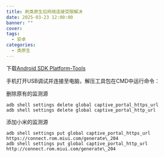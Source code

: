 ```yaml
---
title: 刷类原生后网络连接受限解决
date: 2025-03-23 12:00:00
banner: ""
cover: 
tags:
  - 安卓
categories:
  - 类原生
---
```


下载[Android SDK Platform-Tools](https://developer.android.google.cn/tools/releases/platform-tools?hl=zh-cn)

手机打开USB调试并连接至电脑，解压工具包在CMD中运行命令：

删除原有的监测源
```
adb shell settings delete global captive_portal_https_url
adb shell settings delete global captive_portal_http_url
```
添加小米的监测源
```
adb shell settings put global captive_portal_https_url https://connect.rom.miui.com/generate\_204
adb shell settings put global captive_portal_http_url http://connect.rom.miui.com/generate\_204
```